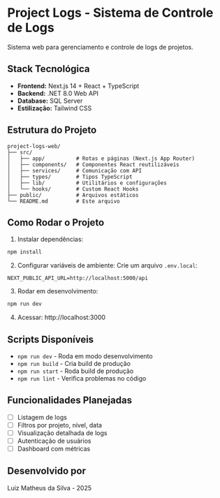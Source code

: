 # Project Logs - Sistema de Controle de Logs

Sistema web para gerenciamento e controle de logs de projetos.

## Stack Tecnológica

- **Frontend:** Next.js 14 + React + TypeScript
- **Backend:** .NET 8.0 Web API
- **Database:** SQL Server
- **Estilização:** Tailwind CSS

## Estrutura do Projeto
```
project-logs-web/
├── src/
│   ├── app/          # Rotas e páginas (Next.js App Router)
│   ├── components/   # Componentes React reutilizáveis
│   ├── services/     # Comunicação com API
│   ├── types/        # Tipos TypeScript
│   ├── lib/          # Utilitários e configurações
│   └── hooks/        # Custom React Hooks
├── public/           # Arquivos estáticos
└── README.md         # Este arquivo
```

## Como Rodar o Projeto

1. Instalar dependências:
```bash
npm install
```

2. Configurar variáveis de ambiente:
Crie um arquivo `.env.local`:
```
NEXT_PUBLIC_API_URL=http://localhost:5000/api
```

3. Rodar em desenvolvimento:
```bash
npm run dev
```

4. Acessar: http://localhost:3000

## Scripts Disponíveis

- `npm run dev` - Roda em modo desenvolvimento
- `npm run build` - Cria build de produção
- `npm run start` - Roda build de produção
- `npm run lint` - Verifica problemas no código

## Funcionalidades Planejadas

- [ ] Listagem de logs
- [ ] Filtros por projeto, nível, data
- [ ] Visualização detalhada de logs
- [ ] Autenticação de usuários
- [ ] Dashboard com métricas

## Desenvolvido por

Luiz Matheus da Silva - 2025